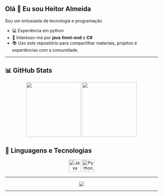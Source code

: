 ## Olá 👋 Eu sou Heitor Almeida

Sou um entusiasta de tecnologia e programação

- 💻 Experiência em python
- 🔐 Interesso-me por **java** **front-end** e **C#**
- 📚 Uso este repositório para compartilhar materiais, projetos e experiências com a comunidade.
---

## 📊 GitHub Stats

<p align="center">
  <img height="180em" src="https://github-readme-stats.vercel.app/api?username=y4Lis&show_icons=true&theme=tokyonight&hide_title=false" />
  <img height="180em" src="https://github-readme-stats.vercel.app/api/top-langs/?username=y4Lis&layout=compact&theme=tokyonight" />
</p>

## 🚀 Linguagens e Tecnologias

<p align="center">
  <img src="https://cdn.jsdelivr.net/gh/devicons/devicon/icons/java/java-original.svg" height="40" alt="Java" />
  <img src="https://cdn.jsdelivr.net/gh/devicons/devicon/icons/python/python-original.svg" height="40" alt="Python" />
</p>

---

<p align="center">
 <img src="![hippo](https://tenor.com/pt-PT/view/elysian-thumbs-up-cat-my-guy-frfr-gif-18249450920940964675)" />
</p>

---

